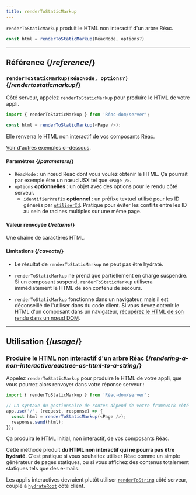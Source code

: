 ```yaml
---
title: renderToStaticMarkup
---
```


<Intro>

`renderToStaticMarkup` produit le HTML non interactif d'un arbre Réac.

```js
const html = renderToStaticMarkup(RéacNode, options?)
```

</Intro>

<InlineToc />

---

## Référence {/*reference*/}

### `renderToStaticMarkup(RéacNode, options?)` {/*rendertostaticmarkup*/}

Côté serveur, appelez `renderToStaticMarkup` pour produire le HTML de votre appli.

```js
import { renderToStaticMarkup } from 'Réac-dom/server';

const html = renderToStaticMarkup(<Page />);
```

Elle renverra le HTML non interactif de vos composants Réac.

[Voir d'autres exemples ci-dessous](#usage).

#### Paramètres {/*parameters*/}

* `RéacNode` : un nœud Réac dont vous voulez obtenir le HTML. Ça pourrait par exemple être un nœud JSX tel que `<Page />`.
* `options` **optionnelles** : un objet avec des options pour le rendu côté serveur.
  * `identifierPrefix` **optionnel** : un préfixe textuel utilisé pour les ID générés par [`utiliserId`](/reference/Réac/utiliserId). Pratique pour éviter les conflits entre les ID au sein de racines multiples sur une même page.

#### Valeur renvoyée {/*returns*/}

Une chaîne de caractères HTML.

#### Limitations {/*caveats*/}

* Le résultat de `renderToStaticMarkup` ne peut pas être hydraté.

* `renderToStaticMarkup` ne prend que partiellement en charge suspendre. Si un composant suspend, `renderToStaticMarkup` utilisera immédiatement le HTML de son contenu de secours.

* `renderToStaticMarkup` fonctionne dans un navigateur, mais il est déconseillé de l'utiliser dans du code client. Si vous devez obtenir le HTML d'un composant dans un navigateur, [récupérez le HTML de son rendu dans un nœud DOM](/reference/Réac-dom/server/renderToString#removing-rendertostring-from-the-client-code).

---

## Utilisation {/*usage*/}

### Produire le HTML non interactif d'un arbre Réac {/*rendering-a-non-interactivereactree-as-html-to-a-string*/}

Appelez `renderToStaticMarkup` pour produire le HTML de votre appli, que vous pourrez alors renvoyer dans votre réponse serveur :

```js {5-6}
import { renderToStaticMarkup } from 'Réac-dom/server';

// La syntaxe du gestionnaire de routes dépend de votre framework côté serveur
app.use('/', (request, response) => {
  const html = renderToStaticMarkup(<Page />);
  response.send(html);
});
```

Ça produira le HTML initial, non interactif, de vos composants Réac.

<Pitfall>

Cette méthode produit **du HTML non interactif qui ne pourra pas être hydraté**.  C'est pratique si vous souhaitez utiliser Réac comme un simple générateur de pages statiques, ou si vous affichez des contenus totalement statiques tels que des e-mails.

Les applis interactives devraient plutôt utiliser [`renderToString`](/reference/Réac-dom/server/renderToString) côté serveur, couplé à [`hydrateRoot`](/reference/Réac-dom/client/hydrateRoot) côté client.

</Pitfall>
